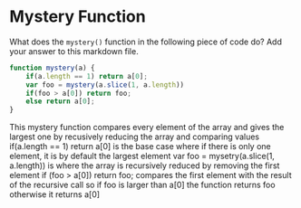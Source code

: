 # Mystery Function

What does the `mystery()` function in the following piece of code do? Add your
answer to this markdown file.

```javascript
function mystery(a) {
    if(a.length == 1) return a[0];
    var foo = mystery(a.slice(1, a.length))
    if(foo > a[0]) return foo;
    else return a[0];
}
```

This mystery function compares every element of the array and gives the largest one by recusively reducing the array and comparing values
if(a.length == 1) return a[0] is the base case where if there is only one element, it is by default the largest element
var foo = mysetry(a.slice(1, a.length)) is where the array is recursively reduced by removing the first element 
if (foo > a[0]) return foo; compares the first element with the result of the recursive call so if foo is larger than a[0] the function returns foo otherwise it returns a[0]
